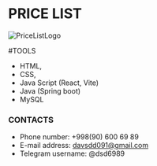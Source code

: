 # PRICE LIST

![PriceListLogo](https://github.com/DavlatbekRabbimov/Authentication-react-project/assets/110993036/cfc4f2db-6738-49a2-bd98-9f6e561f390a)

#TOOLS
- HTML,
- CSS,
- Java Script (React, Vite)
- Java (Spring boot)
- MySQL

### CONTACTS
- Phone number: +998(90) 600 69 89
- E-mail address: davsdd091@gmail.com
- Telegram username: @dsd6989

